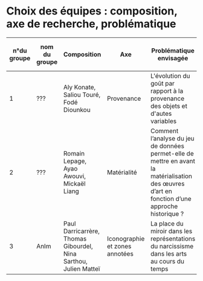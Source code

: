 # Choix des équipes : composition, axe de recherche, problématique

| n°du groupe 	| nom du groupe 	| Composition 	| Axe 	| Problématique envisagée 	| Lien vers le PAD | Repo Github
|-	|-	|-	|-	|-	|-	|- |
| 1 	|  ???	|Aly Konate, Saliou Touré, Fodé Diounkou	| Provenance 	| L'évolution du goût par rapport à la provenance des objets et d'autes variables 	| [voir](https://annuel2.framapad.org/p/dathda_groupe1)  |   [consulter](https://zale-14.github.io/PROVENANCE_DES_OEUVRES/)    |
| 2 	| ??? 	|Romain  Lepage, Ayao Awouvi, Mickaël Liang	| Matérialité 	| Comment l’analyse du jeu de données permet-elle de mettre en avant la matérialisation des œuvres d’art en fonction d’une approche historique ?	| [voir](https://annuel2.framapad.org/p/dathda_groupe2)    |  [consulter](https://228-ayao.github.io/Seminaire_projet_materialite/)   |
| 3 	| AnIm 	|Paul Darricarrère, Thomas Gibourdel, Nina Sarthou, Julien Matteï  	| Iconographie et zones annotées 	| La place du miroir dans les représentations du narcissisme dans les arts au cours du temps| [voir](https://annuel2.framapad.org/p/dathda_groupe3)    |  [consulter](https://caiusjuliuscaesar.github.io/AnIm/)   |
